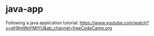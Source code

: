 # java-app
Following a java application tutorial:
https://www.youtube.com/watch?v=qH9mWpYMtYU&ab_channel=freeCodeCamp.org
